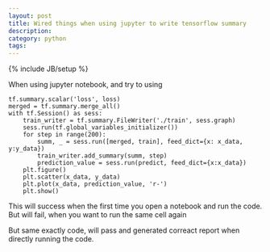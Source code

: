 ```yaml
---
layout: post
title: Wired things when using jupyter to write tensorflow summary
description: 
category: python 
tags: 
---
```

{% include JB/setup %}

When using jupyter notebook, and try to using 

```
tf.summary.scalar('loss', loss)
merged = tf.summary.merge_all()
with tf.Session() as sess:
    train_writer = tf.summary.FileWriter('./train', sess.graph)
    sess.run(tf.global_variables_initializer())
    for step in range(200):
        summ, _ = sess.run([merged, train], feed_dict={x: x_data, y:y_data})
        train_writer.add_summary(summ, step)
        prediction_value = sess.run(predict, feed_dict={x:x_data})
    plt.figure()
    plt.scatter(x_data, y_data)
    plt.plot(x_data, prediction_value, 'r-')
    plt.show()
```

This will success when the first time you open a notebook and run the code.
But will fail, when you want to run the same cell again

But same exactly code, will pass and generated correact report when directly running the code.
